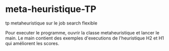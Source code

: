 # meta-heuristique-TP
tp metaheuristique sur le job search flexible

Pour executer le programme, ouvrir la classe metaheuristique et lancer le main.
Le main contient des exemples d'executions de l'heuristique H2 et H1 qui améliorent les scores.
